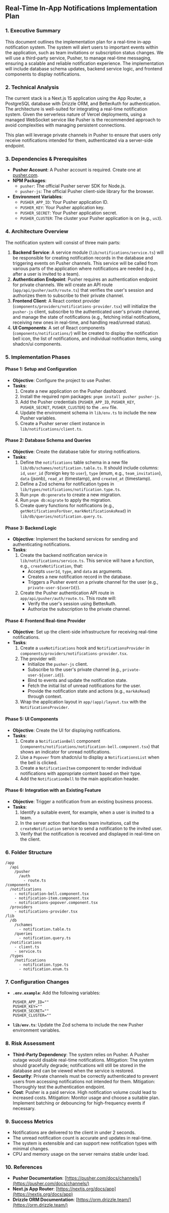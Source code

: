 ## Real-Time In-App Notifications Implementation Plan

### 1. Executive Summary

This document outlines the implementation plan for a real-time in-app notification system. The system will alert users to important events within the application, such as team invitations or subscription status changes. We will use a third-party service, Pusher, to manage real-time messaging, ensuring a scalable and reliable notification experience. The implementation will include database schema updates, backend service logic, and frontend components to display notifications.

### 2. Technical Analysis

The current stack is a Next.js 15 application using the App Router, a PostgreSQL database with Drizzle ORM, and BetterAuth for authentication. The architecture is well-suited for integrating a real-time notification system. Given the serverless nature of Vercel deployments, using a managed WebSocket service like Pusher is the recommended approach to avoid complexities with managing persistent connections.

This plan will leverage private channels in Pusher to ensure that users only receive notifications intended for them, authenticated via a server-side endpoint.

### 3. Dependencies & Prerequisites

- **Pusher Account**: A Pusher account is required. Create one at [pusher.com](https://pusher.com).
- **NPM Packages**:
  - `pusher`: The official Pusher server SDK for Node.js.
  - `pusher-js`: The official Pusher client-side library for the browser.
- **Environment Variables**:
  - `PUSHER_APP_ID`: Your Pusher application ID.
  - `PUSHER_KEY`: Your Pusher application key.
  - `PUSHER_SECRET`: Your Pusher application secret.
  - `PUSHER_CLUSTER`: The cluster your Pusher application is on (e.g., `us3`).

### 4. Architecture Overview

The notification system will consist of three main parts:

1.  **Backend Service**: A service module (`lib/notifications/service.ts`) will be responsible for creating notification records in the database and triggering events on Pusher channels. This service will be called from various parts of the application where notifications are needed (e.g., after a user is invited to a team).
2.  **Authentication Endpoint**: Pusher requires an authentication endpoint for private channels. We will create an API route (`app/api/pusher/auth/route.ts`) that verifies the user's session and authorizes them to subscribe to their private channel.
3.  **Frontend Client**: A React context provider (`components/providers/notifications-provider.tsx`) will initialize the `pusher-js` client, subscribe to the authenticated user's private channel, and manage the state of notifications (e.g., fetching initial notifications, receiving new ones in real-time, and handling read/unread status).
4.  **UI Components**: A set of React components (`components/notifications/`) will be created to display the notification bell icon, the list of notifications, and individual notification items, using shadcn/ui components.

### 5. Implementation Phases

#### Phase 1: Setup and Configuration

- **Objective**: Configure the project to use Pusher.
- **Tasks**:
  1.  Create a new application on the Pusher dashboard.
  2.  Install the required npm packages: `pnpm install pusher pusher-js`.
  3.  Add the Pusher credentials (`PUSHER_APP_ID`, `PUSHER_KEY`, `PUSHER_SECRET`, `PUSHER_CLUSTER`) to the `.env` file.
  4.  Update the environment schema in `lib/env.ts` to include the new Pusher variables.
  5.  Create a Pusher server client instance in `lib/notifications/client.ts`.

#### Phase 2: Database Schema and Queries

- **Objective**: Create the database table for storing notifications.
- **Tasks**:
  1.  Define the `notifications` table schema in a new file `lib/db/schames/notification.table.ts`. It should include columns: `id`, `user_id` (foreign key to `user`), `type` (enum, e.g., `team_invitation`), `data` (jsonb), `read_at` (timestamp), and `created_at` (timestamp).
  2.  Define a Zod schema for notification types in `lib/types/notifications/notification.type.ts`.
  3.  Run `pnpm db:generate` to create a new migration.
  4.  Run `pnpm db:migrate` to apply the migration.
  5.  Create query functions for notifications (e.g., `getNotificationsForUser`, `markNotificationAsRead`) in `lib/db/queries/notification.query.ts`.

#### Phase 3: Backend Logic

- **Objective**: Implement the backend services for sending and authenticating notifications.
- **Tasks**:
  1.  Create the backend notification service in `lib/notifications/service.ts`. This service will have a function, e.g., `createNotification`, that:
      - Accepts `userId`, `type`, and `data` as arguments.
      - Creates a new notification record in the database.
      - Triggers a Pusher event on a private channel for the user (e.g., `private-user-${userId}`).
  2.  Create the Pusher authentication API route in `app/api/pusher/auth/route.ts`. This route will:
      - Verify the user's session using BetterAuth.
      - Authorize the subscription to the private channel.

#### Phase 4: Frontend Real-time Provider

- **Objective**: Set up the client-side infrastructure for receiving real-time notifications.
- **Tasks**:
  1.  Create a `useNotifications` hook and `NotificationsProvider` in `components/providers/notifications-provider.tsx`.
  2.  The provider will:
      - Initialize the `pusher-js` client.
      - Subscribe to the user's private channel (e.g., `private-user-${user.id}`).
      - Bind to events and update the notification state.
      - Fetch the initial list of unread notifications for the user.
      - Provide the notification state and actions (e.g., `markAsRead`) through context.
  3.  Wrap the application layout in `app/(app)/layout.tsx` with the `NotificationsProvider`.

#### Phase 5: UI Components

- **Objective**: Create the UI for displaying notifications.
- **Tasks**:
  1.  Create a `NotificationBell` component (`components/notifications/notification-bell.component.tsx`) that shows an indicator for unread notifications.
  2.  Use a `Popover` from shadcn/ui to display a `NotificationsList` when the bell is clicked.
  3.  Create a `NotificationItem` component to render individual notifications with appropriate content based on their type.
  4.  Add the `NotificationBell` to the main application header.

#### Phase 6: Integration with an Existing Feature

- **Objective**: Trigger a notification from an existing business process.
- **Tasks**:
  1.  Identify a suitable event, for example, when a user is invited to a team.
  2.  In the server action that handles team invitations, call the `createNotification` service to send a notification to the invited user.
  3.  Verify that the notification is received and displayed in real-time on the client.

### 6. Folder Structure

```
/app
  /api
    /pusher
      /auth
        - route.ts
/components
  /notifications
    - notification-bell.component.tsx
    - notification-item.component.tsx
    - notifications-popover.component.tsx
  /providers
    - notifications-provider.tsx
/lib
  /db
    /schames
      - notification.table.ts
    /queries
      - notification.query.ts
  /notifications
    - client.ts
    - service.ts
  /types
    /notifications
      - notification.type.ts
      - notification.enum.ts
```

### 7. Configuration Changes

- **`.env.example`**: Add the following variables:
  ```
  PUSHER_APP_ID=""
  PUSHER_KEY=""
  PUSHER_SECRET=""
  PUSHER_CLUSTER=""
  ```
- **`lib/env.ts`**: Update the Zod schema to include the new Pusher environment variables.

### 8. Risk Assessment

- **Third-Party Dependency**: The system relies on Pusher. A Pusher outage would disable real-time notifications. Mitigation: The system should gracefully degrade; notifications will still be stored in the database and can be viewed when the service is restored.
- **Security**: Private channels must be correctly authenticated to prevent users from accessing notifications not intended for them. Mitigation: Thoroughly test the authentication endpoint.
- **Cost**: Pusher is a paid service. High notification volume could lead to increased costs. Mitigation: Monitor usage and choose a suitable plan. Implement batching or debouncing for high-frequency events if necessary.

### 9. Success Metrics

- Notifications are delivered to the client in under 2 seconds.
- The unread notification count is accurate and updates in real-time.
- The system is extensible and can support new notification types with minimal changes.
- CPU and memory usage on the server remains stable under load.

### 10. References

- **Pusher Documentation**: [https://pusher.com/docs/channels/](https://pusher.com/docs/channels/)
- **Next.js App Router**: [https://nextjs.org/docs/app](https://nextjs.org/docs/app)
- **Drizzle ORM Documentation**: [https://orm.drizzle.team/](https://orm.drizzle.team/)
